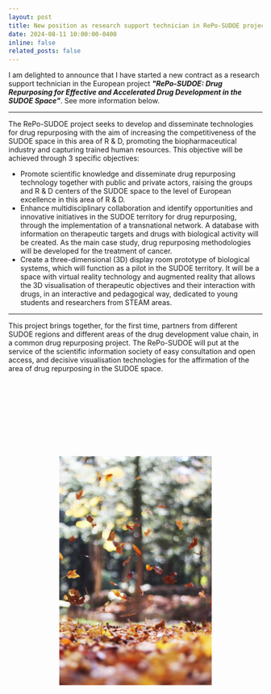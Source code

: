 ```yaml
---
layout: post
title: New position as research support technician in RePo-SUDOE project
date: 2024-08-11 10:00:00-0400
inline: false
related_posts: false
---
```


I am delighted to announce that I have started a new contract as a research support technician in the European project ***"RePo-SUDOE: Drug Repurposing for Effective and Accelerated Drug Development in the SUDOE Space"***. See more information below.

---

The RePo-SUDOE project seeks to develop and disseminate technologies for drug repurposing with the aim of increasing the competitiveness of the SUDOE space in this area of R & D, promoting the biopharmaceutical industry and capturing trained human resources. This objective will be achieved through 3 specific objectives:

<ul>
    <li>Promote scientific knowledge and disseminate drug repurposing technology together with public and private actors, raising the groups and R & D centers of the SUDOE space to the level of European excellence in this area of R & D.</li>
    <li>Enhance multidisciplinary collaboration and identify opportunities and innovative initiatives in the SUDOE territory for drug repurposing, through the implementation of a transnational network. A database with information on therapeutic targets and drugs with biological activity will be created. As the main case study, drug repurposing methodologies will be developed for the treatment of cancer.</li>
    <li>Create a three-dimensional (3D) display room prototype of biological systems, which will function as a pilot in the SUDOE territory. It will be a space with virtual reality technology and augmented reality that allows the 3D visualisation of therapeutic objectives and their interaction with drugs, in an interactive and pedagogical way, dedicated to young students and researchers from STEAM areas.</li>
</ul>

---

This project brings together, for the first time, partners from different SUDOE regions and different areas of the drug development value chain, in a common drug repurposing project. The RePo-SUDOE will put at the service of the scientific information society of easy consultation and open access, and decisive visualisation technologies for the affirmation of the area of drug repurposing in the SUDOE space.

<p align="center">
  <a href="https://interreg-sudoe.eu/en/proyecto-interreg/repo-sudoe/">
    <img src="2.jpg" alt="Repo_Flyer" style="transform: scale(0.6);">
  </a>
</p>